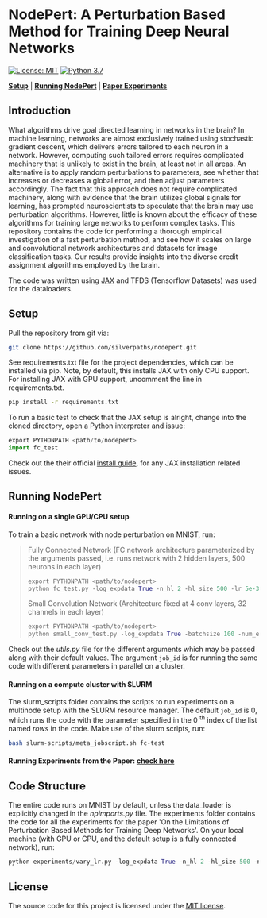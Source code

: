 # NodePert: A Perturbation Based Method for Training Deep Neural Networks

[![License: MIT](https://img.shields.io/badge/License-MIT-yellow.svg)](https://opensource.org/licenses/MIT)
[![Python 3.7](https://img.shields.io/badge/python-3.7-blue.svg)](https://www.python.org/downloads/release/python-360/)

[**Setup**](#setup)
| [**Running NodePert**](#running-nodepert)
| [**Paper Experiments**](figs/running-paper-exps.md)

## Introduction
What algorithms drive goal directed learning in networks in the brain? In machine learning, networks are almost exclusively trained using stochastic gradient descent, which delivers errors tailored to each neuron in a network. However, computing such tailored errors requires complicated machinery that is unlikely to exist in the brain, at least not in all areas. An alternative is to apply random perturbations to parameters, see whether that increases or decreases a global error, and then adjust parameters accordingly. The fact that this approach does not require complicated machinery, along with evidence that the brain utilizes global signals for learning, has prompted neuroscientists to speculate that the brain may use perturbation algorithms. However, little is known about the efficacy of these algorithms for training large networks to perform complex tasks. This repository contains the code for performing a thorough empirical investigation of a fast perturbation method, and see how it scales on large and convolutional network architectures and datasets for image classification tasks. Our results provide insights into the diverse credit assignment algorithms employed by the brain.

The code was written using [JAX](https://github.com/google/jax) and TFDS (Tensorflow Datasets) was used for the dataloaders.

## Setup

Pull the repository from git via:

```bash
git clone https://github.com/silverpaths/nodepert.git
```

See requirements.txt file for the project dependencies, which can be installed via pip. Note, by default, this installs JAX with only CPU support. For installing JAX with GPU support, uncomment the line in requirements.txt.

```bash
pip install -r requirements.txt
```
To run a basic test to check that the JAX setup is alright, change into the cloned directory, open a Python
interpreter and issue:

```python
export PYTHONPATH <path/to/nodepert>
import fc_test
```
Check out the their official [install guide](https://github.com/google/jax#installation), for any JAX installation related issues.

## Running NodePert

#### Running on a single GPU/CPU setup
To train a basic network with node perturbation on MNIST, run:
>Fully Connected Network (FC network architecture parameterized by the arguments passed, i.e. runs network with 2 hidden layers, 500 neurons in each layer)
>```python
>export PYTHONPATH <path/to/nodepert>
>python fc_test.py -log_expdata True -n_hl 2 -hl_size 500 -lr 5e-3 -batchsize 100 -num_epochs 10 -update_rule np
>```
>Small Convolution Network (Architecture fixed at 4 conv layers, 32 channels in each layer)
>```python
>export PYTHONPATH <path/to/nodepert>
>python small_conv_test.py -log_expdata True -batchsize 100 -num_epochs 10 -update_rule sgd
>```
Check out the _utils.py_ file for the different arguments which may be passed along with their default values. The argument ```job_id``` is for running the same code with different parameters in parallel on a cluster.

#### Running on a compute cluster with SLURM

The slurm_scripts folder contains the scripts to run experiments on a multinode setup with the SLURM resource manager. The default ```job_id``` is 0, which runs the code with the parameter specified in the 0 <sup>th</sup> index of the list named _rows_ in the code. Make use of the slurm scripts, run:

```bash
bash slurm-scripts/meta_jobscript.sh fc-test
```
#### Running Experiments from the Paper: [check here](figs/running-paper-exps.md)

## Code Structure
The entire code runs on MNIST by default, unless the data_loader is explicitly changed in the _npimports.py_ file. The experiments folder contains the code for all the experiments for the paper 'On the Limitations of Perturbation Based Methods for Training Deep Networks'. On your local machine (with GPU or CPU, and the default setup is a fully connected network), run:

```python
python experiments/vary_lr.py -log_expdata True -n_hl 2 -hl_size 500 -num_epochs 100 -update_rule np
```


## License
The source code for this project is licensed under the [MIT license](LICENSE.md).
